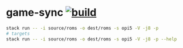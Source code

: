 # game-sync [![build](https://github.com/thalesmg/game-sync/actions/workflows/build.yaml/badge.svg)](https://github.com/thalesmg/game-sync/actions/workflows/build.yaml)

```sh
stack run -- -i source/roms -o dest/roms -s opi5 -V -j8 -p
# targets
stack run -- -i source/roms -o dest/roms -s opi5 -V -j8 -p --help
```
